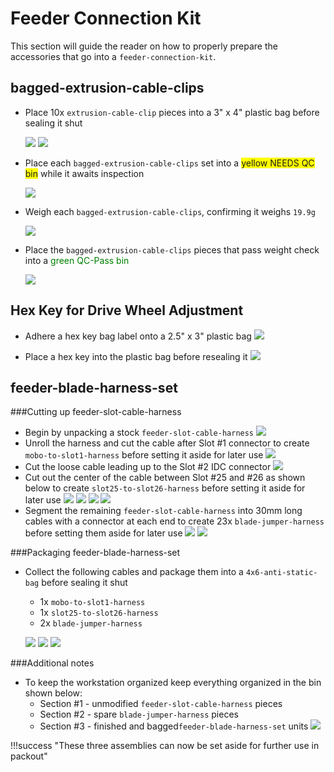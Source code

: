 # Feeder Connection Kit

This section will guide the reader on how to properly prepare the accessories that go into a `feeder-connection-kit`.

## bagged-extrusion-cable-clips
* Place 10x `extrusion-cable-clip` pieces into a 3" x 4" plastic bag before sealing it shut

	![](img/IMG_3667.png)
	![](img/IMG_3666.png)

* Place each `bagged-extrusion-cable-clips` set into a <span style="background-color:yellow"> yellow NEEDS QC bin</span> while it awaits inspection

	![](img/IMG_6181.jpeg)

* Weigh each `bagged-extrusion-cable-clips`, confirming it weighs `19.9g`

	![](img/IMG_6182.jpeg) 
	
* Place the `bagged-extrusion-cable-clips` pieces that pass weight check into a <span style="color:green"> green QC-Pass bin</span>

	![](img/IMG_6185.jpg)

## Hex Key for Drive Wheel Adjustment
* Adhere a hex key bag label onto a 2.5" x 3" plastic bag
![](img/IMG_3668.png)

* Place a hex key into the plastic bag before resealing it
![](img/IMG_3669.png)


## feeder-blade-harness-set
###Cutting up feeder-slot-cable-harness
* Begin by unpacking a stock `feeder-slot-cable-harness`
	![](img/feeder-blade-cable-harness-rework1.jpg)
* Unroll the harness and cut the cable after Slot #1 connector to create `mobo-to-slot1-harness` before setting it aside for later use
	![](img/feeder-blade-cable-harness-rework2.jpg)
* Cut the loose cable leading up to the Slot #2 IDC connector
	![](img/feeder-blade-cable-harness-rework3.jpg)
* Cut out the center of the cable between Slot #25 and #26 as shown below to create `slot25-to-slot26-harness` before setting it aside for later use
	![](img/feeder-blade-cable-harness-rework4.jpg)
	![](img/feeder-blade-cable-harness-rework5.jpg)
	![](img/feeder-blade-cable-harness-rework6.jpg)
	![](img/feeder-blade-cable-harness-rework7.jpg)
* Segment the remaining `feeder-slot-cable-harness` into 30mm long cables with a connector at each end to create 23x `blade-jumper-harness` before setting them aside for later use
	![](img/feeder-blade-cable-harness-rework8.jpg)
	![](img/feeder-blade-cable-harness-rework10.jpg)

###Packaging feeder-blade-harness-set
* Collect the following cables and package them into a `4x6-anti-static-bag` before sealing it shut
	* 1x `mobo-to-slot1-harness`
	* 1x `slot25-to-slot26-harness`
	* 2x `blade-jumper-harness`
	
	![](img/feeder-blade-cable-harness-rework11.jpg)
	![](img/feeder-blade-cable-harness-rework12.jpg)
	![](img/feeder-blade-cable-harness-rework13.jpg)

###Additional notes
* To keep the workstation organized keep everything organized in the bin shown below:
	* Section #1 - unmodified `feeder-slot-cable-harness` pieces
	* Section #2 - spare `blade-jumper-harness` pieces
	* Section #3 - finished and bagged`feeder-blade-harness-set` units
	![](img/feeder-blade-cable-harness-rework14.jpg)

!!!success "These three assemblies can now be set aside for further use in packout"